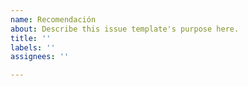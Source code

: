 ```yaml
---
name: Recomendación
about: Describe this issue template's purpose here.
title: ''
labels: ''
assignees: ''

---
```



